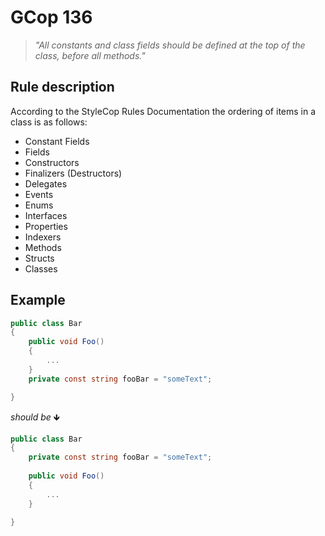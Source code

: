 # GCop 136

> *"All constants and class fields should be defined at the top of the class, before all methods."*

## Rule description

According to the StyleCop Rules Documentation the ordering of items in a class is as follows: 
* Constant Fields
* Fields
* Constructors
* Finalizers (Destructors)
* Delegates
* Events
* Enums
* Interfaces
* Properties
* Indexers
* Methods
* Structs
* Classes

## Example

```csharp
public class Bar
{
    public void Foo() 
    {
        ...
    }
    private const string fooBar = "someText";

}
```

*should be* 🡻

```csharp
public class Bar
{
    private const string fooBar = "someText";
    
    public void Foo() 
    {
        ...
    }

}
```
